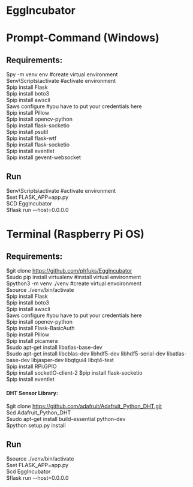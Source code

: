 # EggIncubator

# Prompt-Command (Windows)

## Requirements:

$py -m venv env #create virtual environment  
$env\Scripts\activate	#activate environment  
$pip install Flask  
$pip install boto3  
$pip install awscli  
$aws configure	#you have to put your credentials here  
$pip install Pillow  
$pip install opencv-python  
$pip install flask-socketio  
$pip install psutil  
$pip install flask-wtf  
$pip install flask-socketio  
$pip install eventlet  
$pip install gevent-websocket  

## Run

$env\Scripts\activate	#activate environment  
$set FLASK_APP=app.py  
$CD EggIncubator  
$flask run --host=0.0.0.0  

# Terminal (Raspberry Pi OS)

## Requirements:

$git clone https://github.com/phfuks/EggIncubator  
$sudo pip install virtualenv #install virtual environment  
$python3 -m venv ./venv #create virtual envoironment  
$source ./venv/bin/activate  
$pip install Flask  
$pip install boto3  
$pip install awscli  
$aws configure	#you have to put your credentials here  
$pip install opencv-python  
$pip install Flask-BasicAuth  
$pip install Pillow  
$pip install picamera  
$sudo apt-get install libatlas-base-dev  
$sudo apt-get install libcblas-dev libhdf5-dev libhdf5-serial-dev libatlas-base-dev libjasper-dev libqtgui4 libqt4-test  
$pip install RPi.GPIO  
$pip install socketIO-client-2
$pip install flask-socketio  
$pip install eventlet  

#### DHT Sensor Library:  
$git clone https://github.com/adafruit/Adafruit_Python_DHT.git  
$cd Adafruit_Python_DHT  
$sudo apt-get install build-essential python-dev  
$python setup.py install

## Run

$source ./venv/bin/activate  
$set FLASK_APP=app.py  
$cd EggIncubator  
$flask run --host=0.0.0.0  

